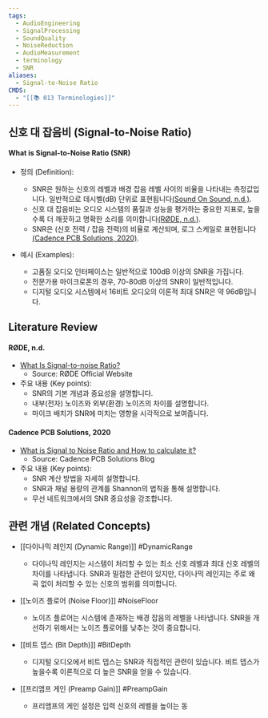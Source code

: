 ```yaml
---
tags:
  - AudioEngineering
  - SignalProcessing
  - SoundQuality
  - NoiseReduction
  - AudioMeasurement
  - terminology
  - SNR
aliases:
  - Signal-to-Noise Ratio
CMDS:
  - "[[📚 013 Terminologies]]"
---
```

## 신호 대 잡음비 (Signal-to-Noise Ratio)
#### What is Signal-to-Noise Ratio (SNR)
- 정의 (Definition):
    - SNR은 원하는 신호의 레벨과 배경 잡음 레벨 사이의 비율을 나타내는 측정값입니다. 일반적으로 데시벨(dB) 단위로 표현됩니다[(Sound On Sound, n.d.)](https://www.soundonsound.com/glossary/t).
    - 신호 대 잡음비는 오디오 시스템의 품질과 성능을 평가하는 중요한 지표로, 높을수록 더 깨끗하고 명확한 소리를 의미합니다[(RØDE, n.d.)](https://rode.com/en/about/news-info/what-is-signal-to-noise-ratio).
    - SNR은 (신호 전력 / 잡음 전력)의 비율로 계산되며, 로그 스케일로 표현됩니다[(Cadence PCB Solutions, 2020)](https://resources.pcb.cadence.com/blog/2020-what-is-signal-to-noise-ratio-and-how-to-calculate-it).

- 예시 (Examples):
    - 고품질 오디오 인터페이스는 일반적으로 100dB 이상의 SNR을 가집니다.
    - 전문가용 마이크로폰의 경우, 70-80dB 이상의 SNR이 일반적입니다.
    - 디지털 오디오 시스템에서 16비트 오디오의 이론적 최대 SNR은 약 96dB입니다.

## Literature Review
#### RØDE, n.d.
- [What Is Signal-to-noise Ratio?](https://rode.com/en/about/news-info/what-is-signal-to-noise-ratio)
    - Source: RØDE Official Website
- 주요 내용 (Key points):
    - SNR의 기본 개념과 중요성을 설명합니다.
    - 내부(전자) 노이즈와 외부(환경) 노이즈의 차이를 설명합니다.
    - 마이크 배치가 SNR에 미치는 영향을 시각적으로 보여줍니다.

#### Cadence PCB Solutions, 2020
- [What is Signal to Noise Ratio and How to calculate it?](https://resources.pcb.cadence.com/blog/2020-what-is-signal-to-noise-ratio-and-how-to-calculate-it)
    - Source: Cadence PCB Solutions Blog
- 주요 내용 (Key points):
    - SNR 계산 방법을 자세히 설명합니다.
    - SNR과 채널 용량의 관계를 Shannon의 법칙을 통해 설명합니다.
    - 무선 네트워크에서의 SNR 중요성을 강조합니다.

## 관련 개념 (Related Concepts)
- [[다이나믹 레인지 (Dynamic Range)]] #DynamicRange
    - 다이나믹 레인지는 시스템이 처리할 수 있는 최소 신호 레벨과 최대 신호 레벨의 차이를 나타냅니다. SNR과 밀접한 관련이 있지만, 다이나믹 레인지는 주로 왜곡 없이 처리할 수 있는 신호의 범위를 의미합니다.

- [[노이즈 플로어 (Noise Floor)]] #NoiseFloor
    - 노이즈 플로어는 시스템에 존재하는 배경 잡음의 레벨을 나타냅니다. SNR을 개선하기 위해서는 노이즈 플로어를 낮추는 것이 중요합니다.

- [[비트 뎁스 (Bit Depth)]] #BitDepth
    - 디지털 오디오에서 비트 뎁스는 SNR과 직접적인 관련이 있습니다. 비트 뎁스가 높을수록 이론적으로 더 높은 SNR을 얻을 수 있습니다.

- [[프리앰프 게인 (Preamp Gain)]] #PreampGain
    - 프리앰프의 게인 설정은 입력 신호의 레벨을 높이는 동
